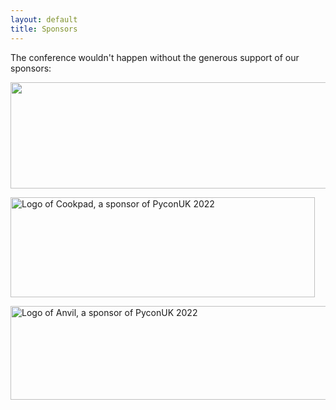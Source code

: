 ```yaml
---
layout: default
title: Sponsors
---
```


<p>The conference wouldn't happen without the generous support of our sponsors:</p>

<!-- Headline sponsor -->
<a href="https://www.jpmorganchase.com/"><img height="170" width="2092" src="/images/sponsors/jpmorganchase.jpeg"></a>
<!-- Gold sponsors -->
<a href="https://www.cookpadteam.com"><img height="160" width="487" src="/images/sponsors/cookpad.png" alt="Logo of Cookpad, a sponsor of PyconUK 2022"></a>
<!-- Silver sponsors -->
<a href="https://anvil.works/"><img height="150" width="534" src="/images/sponsors/anvil.png" alt="Logo of Anvil, a sponsor of PyconUK 2022"></a>
